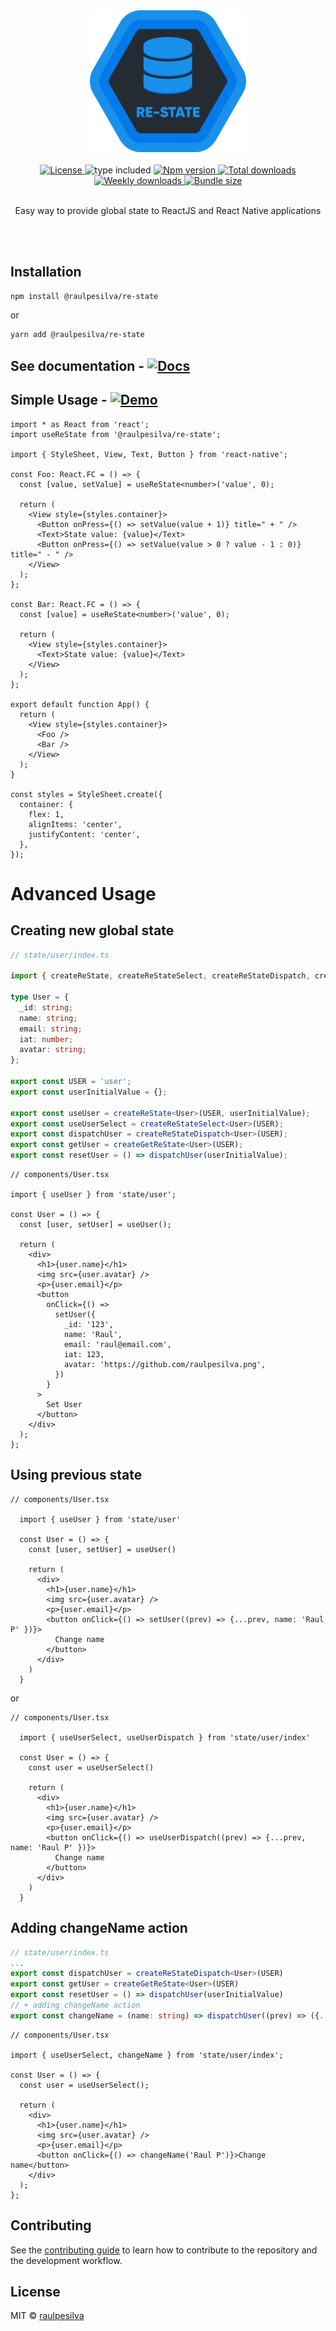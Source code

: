<div align="center">
  <img alt="re-state" width="250" src="assets/logo.svg" />
  <br/>
  <br/>
  <a href="https://github.com/raulpesilva/re-state/blob/master/LICENSE">
    <img alt="License" src="https://badgen.net/npm/license/@raulpesilva/re-state?color=blue" />
  </a>
    <img alt="type included" src="https://badgen.net/npm/types/@raulpesilva/re-state?color=blue" />
  <a href="https://www.npmjs.com/package/@raulpesilva/re-state">
    <img alt="Npm version" src="https://badgen.net/npm/v/@raulpesilva/re-state?color=blue" />
  </a>
  <a href="https://www.npmjs.com/package/@raulpesilva/re-state">
    <img alt="Total downloads" src="https://badgen.net/npm/dt/@raulpesilva/re-state?color=blue" />
  </a>
  <a href="https://www.npmjs.com/package/@raulpesilva/re-state">
    <img alt="Weekly downloads" src="https://badgen.net/npm/dw/@raulpesilva/re-state?color=blue" />
  </a>
  <a href="https://www.npmjs.com/package/@raulpesilva/re-state">
    <img alt="Bundle size" src="https://img.shields.io/bundlephobia/min/@raulpesilva/re-state" />
  </a>
  <br/>
  <br/>
  <p>Easy way to provide global state to ReactJS and React Native applications</p>
  <br/>
  <br/>

</div>

## Installation

```sh
npm install @raulpesilva/re-state
```

or

```sh
yarn add @raulpesilva/re-state
```

## See documentation - [![Docs](https://badgen.net/badge/Docs/latest/black)](https://restate.vercel.app/)

## Simple Usage - [![Demo](https://badgen.net/badge/Demo/CodeSandbox/black)](https://codesandbox.io/s/basic-usage-re-state-86l06?file=/src/App.js)

```tsx
import * as React from 'react';
import useReState from '@raulpesilva/re-state';

import { StyleSheet, View, Text, Button } from 'react-native';

const Foo: React.FC = () => {
  const [value, setValue] = useReState<number>('value', 0);

  return (
    <View style={styles.container}>
      <Button onPress={() => setValue(value + 1)} title=" + " />
      <Text>State value: {value}</Text>
      <Button onPress={() => setValue(value > 0 ? value - 1 : 0)} title=" - " />
    </View>
  );
};

const Bar: React.FC = () => {
  const [value] = useReState<number>('value', 0);

  return (
    <View style={styles.container}>
      <Text>State value: {value}</Text>
    </View>
  );
};

export default function App() {
  return (
    <View style={styles.container}>
      <Foo />
      <Bar />
    </View>
  );
}

const styles = StyleSheet.create({
  container: {
    flex: 1,
    alignItems: 'center',
    justifyContent: 'center',
  },
});
```

# Advanced Usage

## Creating new global state

```ts
// state/user/index.ts

import { createReState, createReStateSelect, createReStateDispatch, createGetReState } from '@raulpesilva/re-state';

type User = {
  _id: string;
  name: string;
  email: string;
  iat: number;
  avatar: string;
};

export const USER = 'user';
export const userInitialValue = {};

export const useUser = createReState<User>(USER, userInitialValue);
export const useUserSelect = createReStateSelect<User>(USER);
export const dispatchUser = createReStateDispatch<User>(USER);
export const getUser = createGetReState<User>(USER);
export const resetUser = () => dispatchUser(userInitialValue);
```

```tsx
// components/User.tsx

import { useUser } from 'state/user';

const User = () => {
  const [user, setUser] = useUser();

  return (
    <div>
      <h1>{user.name}</h1>
      <img src={user.avatar} />
      <p>{user.email}</p>
      <button
        onClick={() =>
          setUser({
            _id: '123',
            name: 'Raul',
            email: 'raul@email.com',
            iat: 123,
            avatar: 'https://github.com/raulpesilva.png',
          })
        }
      >
        Set User
      </button>
    </div>
  );
};
```

## Using previous state

```tsx
// components/User.tsx

  import { useUser } from 'state/user'

  const User = () => {
    const [user, setUser] = useUser()

    return (
      <div>
        <h1>{user.name}</h1>
        <img src={user.avatar} />
        <p>{user.email}</p>
        <button onClick={() => setUser((prev) => {...prev, name: 'Raul P' })}>
          Change name
        </button>
      </div>
    )
  }

```

or

```tsx
// components/User.tsx

  import { useUserSelect, useUserDispatch } from 'state/user/index'

  const User = () => {
    const user = useUserSelect()

    return (
      <div>
        <h1>{user.name}</h1>
        <img src={user.avatar} />
        <p>{user.email}</p>
        <button onClick={() => useUserDispatch((prev) => {...prev, name: 'Raul P' })}>
          Change name
        </button>
      </div>
    )
  }

```

## Adding changeName action

```ts
// state/user/index.ts
...
export const dispatchUser = createReStateDispatch<User>(USER)
export const getUser = createGetReState<User>(USER)
export const resetUser = () => dispatchUser(userInitialValue)
// + adding changeName action
export const changeName = (name: string) => dispatchUser((prev) => ({...prev, name}))

```

```tsx
// components/User.tsx

import { useUserSelect, changeName } from 'state/user/index';

const User = () => {
  const user = useUserSelect();

  return (
    <div>
      <h1>{user.name}</h1>
      <img src={user.avatar} />
      <p>{user.email}</p>
      <button onClick={() => changeName('Raul P')}>Change name</button>
    </div>
  );
};
```

## Contributing

See the [contributing guide](CONTRIBUTING.md) to learn how to contribute to the repository and the development workflow.

## License

MIT © [raulpesilva](https://github.com/raulpesilva)
